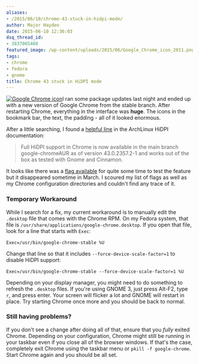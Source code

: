 ```yaml
---
aliases:
- /2015/06/10/chrome-43-stuck-in-hidpi-mode/
author: Major Hayden
date: 2015-06-10 12:36:03
dsq_thread_id:
- 3837065488
featured_image: /wp-content/uploads/2015/06/Google_Chrome_icon_2011.png
tags:
- chrome
- fedora
- gnome
title: Chrome 43 stuck in HiDPI mode
---
```


[<img src="/wp-content/uploads/2015/06/Google_Chrome_icon_2011-300x300.png" alt="Google Chrome icon" width="300" height="300" class="alignright size-medium wp-image-5642" srcset="/wp-content/uploads/2015/06/Google_Chrome_icon_2011-300x300.png 300w, /wp-content/uploads/2015/06/Google_Chrome_icon_2011-150x150.png 150w, /wp-content/uploads/2015/06/Google_Chrome_icon_2011.png 512w" sizes="(max-width: 300px) 100vw, 300px" />][1]I ran some package updates last night and ended up with a new version of Google Chrome from the stable branch. After restarting Chrome, everything in the interface was **huge**. The icons in the bookmark bar, the text, the padding - all of it looked enormous.

After a little searching, I found a [helpful line][2] in the ArchLinux HiDPI documentation:

> Full HiDPI support in Chrome is now available in the main branch google-chromeAUR as of version 43.0.2357.2-1 and works out of the box as tested with Gnome and Cinnamon.

It looks like there was a [flag available][3] for quite some time to test the feature but it disappeared sometime in March. I scoured my list of flags as well as my Chrome configuration directories and couldn't find any trace of it.

### Temporary Workaround

While I search for a fix, my current workaround is to manually edit the `.desktop` file that comes with the Chrome RPM. On my Fedora system, that file is `/usr/share/applications/google-chrome.desktop`. If you open that file, look for a line that starts with `Exec`:

```
Exec=/usr/bin/google-chrome-stable %U
```


Change that line so that it includes `--force-device-scale-factor=1` to disable HiDPI support:

```
Exec=/usr/bin/google-chrome-stable --force-device-scale-factor=1 %U
```


Depending on your display manager, you might need to do something to refresh the `.desktop` files. If you're using GNOME 3, just press Alt-F2, type `r`, and press enter. Your screen will flicker a lot and GNOME will restart in place. Try starting Chrome once more and you should be back to normal.

### Still having problems?

If you don't see a change after doing all of that, ensure that you _fully_ exited Chrome. Depending on your configuration, Chrome might still be running in your taskbar even if you close all of the browser windows. If that's the case, completely exit Chrome using the taskbar menu or `pkill -f google-chrome`. Start Chrome again and you should be all set.

 [1]: /wp-content/uploads/2015/06/Google_Chrome_icon_2011.png
 [2]: https://wiki.archlinux.org/index.php/HiDPI#Chromium_.2F_Google_Chrome
 [3]: https://plus.google.com/+CraigTumblison/posts/NtW36w6yxiq